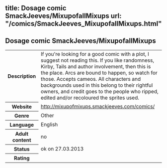 title: Dosage comic SmackJeeves/MixupofallMixups
url: "/comics/SmackJeeves_MixupofallMixups.html"
---
Dosage comic SmackJeeves/MixupofallMixups
-----------------------------------------

<table class="comicinfo">
<tr>
<th>Description</th><td>If you're looking for a good comic with a plot, I suggest not reading this. If you like randomness, Kirby, Tails and author involvement, then this is the place. Arcs are bound to happen, so watch for those. Accepts cameos. All characters and backgrounds used in this belong to their rightful owners, and credit goes to the people who ripped, edited and/or recoloured the sprites used.</td>
</tr>
<tr>
<th>Website</th><td><a href="http://mixupofmixups.smackjeeves.com/comics/">http://mixupofmixups.smackjeeves.com/comics/</a></td>
</tr>
<tr>
<th>Genre</th><td>Other</td>
</tr>
<tr>
<th>Language</th><td>English</td>
</tr>
<tr>
<th>Adult content</th><td>no</td>
</tr>
<tr>
<th>Status</th><td>ok on 27.03.2013</td>
</tr>
<tr>
<th>Rating</th><td><div class="g-plusone" data-size="standard" data-annotation="bubble"
 data-href="http://mixupofmixups.smackjeeves.com/comics/"></div></td>
</tr>
</table>
<script type="text/javascript">
  (function() {
    var po = document.createElement('script'); po.type = 'text/javascript'; po.async = true;
    po.src = 'https://apis.google.com/js/plusone.js';
    var s = document.getElementsByTagName('script')[0]; s.parentNode.insertBefore(po, s);
  })();
</script>
